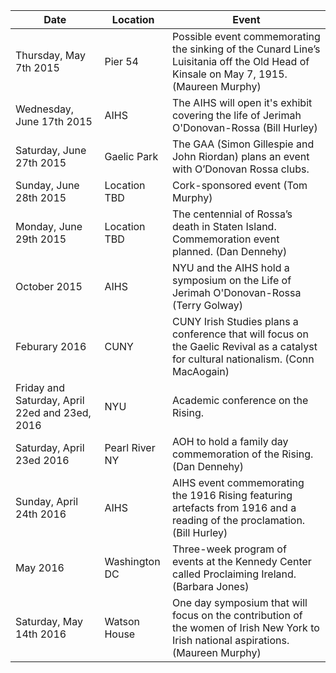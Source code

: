  Date | Location | Event 
------|----------|-------
Thursday, May 7th 2015| Pier 54| Possible event commemorating the sinking of the Cunard Line’s Luisitania off the Old Head of Kinsale on May 7, 1915. (Maureen Murphy) 
Wednesday, June 17th 2015| AIHS| The AIHS will open it's exhibit covering the life of Jerimah O'Donovan-Rossa (Bill Hurley)
|Saturday, June 27th 2015| Gaelic Park| The GAA (Simon Gillespie and John Riordan) plans an event with O’Donovan Rossa clubs.
Sunday, June 28th 2015| Location TBD| Cork-sponsored event (Tom Murphy)
Monday, June 29th 2015| Location TBD| The centennial of Rossa’s death in Staten Island.  Commemoration event planned. (Dan Dennehy)
October 2015| AIHS| NYU and the AIHS hold a symposium on the Life of Jerimah O'Donovan-Rossa (Terry Golway)
Feburary 2016| CUNY|  CUNY Irish Studies plans a conference that will focus on the Gaelic Revival as a catalyst for cultural nationalism. (Conn MacAogain)
Friday and Saturday, April 22ed and 23ed, 2016| NYU | Academic conference on the Rising.
Saturday, April 23ed 2016| Pearl River NY| AOH to hold a family day commemoration of the Rising. (Dan Dennehy)
Sunday, April 24th 2016| AIHS | AIHS event commemorating the 1916 Rising featuring artefacts from 1916 and a reading of the proclamation. (Bill Hurley)
May 2016| Washington DC| Three-week program of events at the Kennedy Center called Proclaiming Ireland. (Barbara Jones)
Saturday, May 14th 2016| Watson House| One day symposium that will focus on the contribution of the women of Irish New York to Irish national aspirations. (Maureen Murphy)
